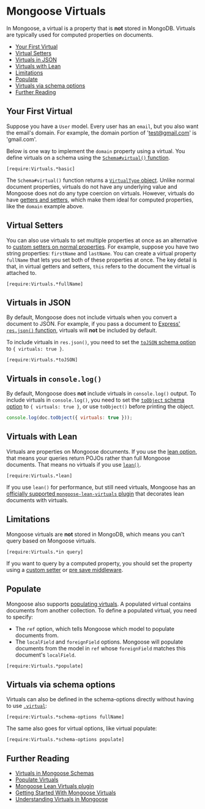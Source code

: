 # Mongoose Virtuals

In Mongoose, a virtual is a property that is **not** stored in MongoDB. 
Virtuals are typically used for computed properties on documents.

* [Your First Virtual](#your-first-virtual)
* [Virtual Setters](#virtual-setters)
* [Virtuals in JSON](#virtuals-in-json)
* [Virtuals with Lean](#virtuals-with-lean)
* [Limitations](#limitations)
* [Populate](#populate)
* [Virtuals via schema options](#virtuals-via-schema-options)
* [Further Reading](#further-reading)

## Your First Virtual

Suppose you have a `User` model. Every user has an `email`, but you also
want the email's domain. For example, the domain portion of 
'test@gmail.com' is 'gmail.com'.

Below is one way to implement the `domain` property using a virtual.
You define virtuals on a schema using the [`Schema#virtual()` function](../api/schema.html#schema_Schema-virtual).

```acquit
[require:Virtuals.*basic]
```

The `Schema#virtual()` function returns a [`VirtualType` object](../api/virtualtype.html). Unlike normal document properties,
virtuals do not have any underlying value and Mongoose does not do
any type coercion on virtuals. However, virtuals do have
[getters and setters](getters-setters.html), which make
them ideal for computed properties, like the `domain` example above.

## Virtual Setters

You can also use virtuals to set multiple properties at once as an
alternative to [custom setters on normal properties](getters-setters.html#setters). For example, suppose
you have two string properties: `firstName` and `lastName`. You can
create a virtual property `fullName` that lets you set both of
these properties at once. The key detail is that, in virtual getters and
setters, `this` refers to the document the virtual is attached to.

```acquit
[require:Virtuals.*fullName]
```

## Virtuals in JSON

By default, Mongoose does not include virtuals when you convert a document to JSON.
For example, if you pass a document to [Express'  `res.json()` function](http://expressjs.com/en/4x/api.html#res.json), virtuals will **not** be included by default.

To include virtuals in `res.json()`, you need to set the
[`toJSON` schema option](../guide.html#toJSON) to `{ virtuals: true }`.

```acquit
[require:Virtuals.*toJSON]
```

## Virtuals in `console.log()`

By default, Mongoose does **not** include virtuals in `console.log()` output.
To include virtuals in `console.log()`, you need to set the [`toObject` schema option](../guide.html#toObject) to `{ virtuals: true }`, or use `toObject()` before printing the object.

```javascript
console.log(doc.toObject({ virtuals: true }));
```

## Virtuals with Lean

Virtuals are properties on Mongoose documents. If you use the
[lean option](lean.html), that means your queries return POJOs
rather than full Mongoose documents. That means no virtuals if you use
[`lean()`](../api/query.html#query_Query-lean).

```acquit
[require:Virtuals.*lean]
```

If you use `lean()` for performance, but still need virtuals, Mongoose
has an
[officially supported `mongoose-lean-virtuals` plugin](https://plugins.mongoosejs.io/plugins/lean-virtuals)
that decorates lean documents with virtuals.

## Limitations

Mongoose virtuals are **not** stored in MongoDB, which means you can't query
based on Mongoose virtuals.

```acquit
[require:Virtuals.*in query]
```

If you want to query by a computed property, you should set the property using
a [custom setter](getters-setters.html) or [pre save middleware](../middleware.html).

## Populate

Mongoose also supports [populating virtuals](../populate.html). A populated
virtual contains documents from another collection. To define a populated
virtual, you need to specify:

- The `ref` option, which tells Mongoose which model to populate documents from.
- The `localField` and `foreignField` options. Mongoose will populate documents from the model in `ref` whose `foreignField` matches this document's `localField`.

```acquit
[require:Virtuals.*populate]
```

## Virtuals via schema options

Virtuals can also be defined in the schema-options directly without having to use [`.virtual`](../api/schema.html#Schema.prototype.virtual):

```acquit
[require:Virtuals.*schema-options fullName]
```

The same also goes for virtual options, like virtual populate:

```acquit
[require:Virtuals.*schema-options populate]
```

## Further Reading

* [Virtuals in Mongoose Schemas](../guide.html#virtuals)
* [Populate Virtuals](../populate.html#populate-virtuals)
* [Mongoose Lean Virtuals plugin](https://plugins.mongoosejs.io/plugins/lean-virtuals)
* [Getting Started With Mongoose Virtuals](https://masteringjs.io/tutorials/mongoose/virtuals)
* [Understanding Virtuals in Mongoose](https://futurestud.io/tutorials/understanding-virtuals-in-mongoose)
